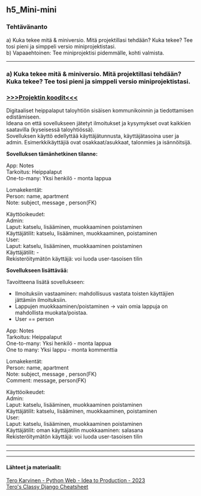 ## h5_Mini-mini  

### Tehtävänanto  


a) Kuka tekee mitä & miniversio. Mitä projektillasi tehdään? Kuka tekee? Tee tosi pieni ja simppeli versio miniprojektistasi.  
b) Vapaaehtoinen: Tee miniprojektisi pidemmälle, kohti valmista.  




---

### a) Kuka tekee mitä & miniversio. Mitä projektillasi tehdään? Kuka tekee? Tee tosi pieni ja simppeli versio miniprojektistasi.  


### [>>>Projektin koodit<<<](https://github.com/LiljestromNadja/djangoSummer)  

Digitaaliset heippalaput taloyhtiön sisäisen kommunikoinnin ja tiedottamisen edistämiseen.  
Ideana on että sovellukseen jätetyt ilmoitukset ja kysymykset ovat kaikkien saatavilla (kyseisessä taloyhtiössä).  
Sovelluksen käyttö edellyttää käyttäjätunnusta, käyttäjätasoina user ja admin. Esimerkkikäyttäjiä ovat osakkaat/asukkaat, talonmies ja isännöitsijä.  



**Sovelluksen tämänhetkinen tilanne:**  

App: Notes  
Tarkoitus: Heippalaput  
One-to-many: Yksi henkilö - monta lappua  

Lomakekentät:  
Person:  name, apartment  
Note: subject, message , person(FK)  

Käyttöoikeudet:  
Admin:  
Laput: katselu, lisääminen, muokkaaminen poistaminen   
Käyttäjätilit: katselu, lisääminen, muokkaaminen, poistaminen  
User:   
Laput: katselu, lisääminen, muokkaaminen poistaminen   
Käyttäjätilit: -  
Rekisteröitymätön käyttäjä: voi luoda user-tasoisen tilin  

**Sovellukseen lisättävää:**  


Tavoitteena lisätä sovellukseen:  
- Ilmoituksiin vastaaminen: mahdollisuus vastata toisten käyttäjien jättämiin ilmoituksiin.  
- Lappujen muokkaaminen/poistaminen -> vain omia lappuja on mahdollista muokata/poistaa.  
- User == person


App: Notes  
Tarkoitus: Heippalaput  
One-to-many: Yksi henkilö - monta lappua   
One to many: Yksi lappu - monta kommenttia  

Lomakekentät:  
Person:  name, apartment  
Note: subject, message , person(FK)  
Comment: message, person(FK)  

Käyttöoikeudet:  
Admin:  
Laput: katselu, lisääminen, muokkaaminen poistaminen   
Käyttäjätilit: katselu, lisääminen, muokkaaminen, poistaminen   
User:   
Laput: katselu, lisääminen, muokkaaminen poistaminen   
Käyttäjätilit: oman käyttäjätilin muokkaaminen: salasana     
Rekisteröitymätön käyttäjä: voi luoda user-tasoisen tilin  




*** 
---
---
    
#### Lähteet ja materiaalit:  

[Tero Karvinen - Python Web - Idea to Production - 2023](https://terokarvinen.com/2023/python-web-idea-to-production/)  
[Tero's Classy Django Cheatsheet](https://terokarvinen.com/2023/django-cheatsheet/)  




